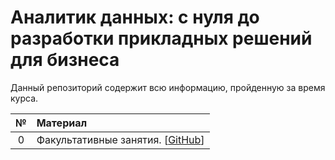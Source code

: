 # Аналитик данных: с нуля до разработки прикладных решений для бизнеса

Данный репозиторий содержит всю информацию, пройденную за время курса.

| № | Материал | 
|:------:|:----------|
| 0 |Факультативные занятия. [[GitHub](./Факультативные%20занятия)]  |


